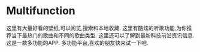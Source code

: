 # Multifunction
这里有大量好看的壁纸,可以阅览,搜索和本地收藏. 这里有酷炫的听歌功能,为你推荐当下最热门的歌曲和不同的歌曲类型. 这里还可以了解到最新科技前沿资讯信息. 这是一款多功能的APP. 多功能平台,喜欢的朋友快来试一下吧.
